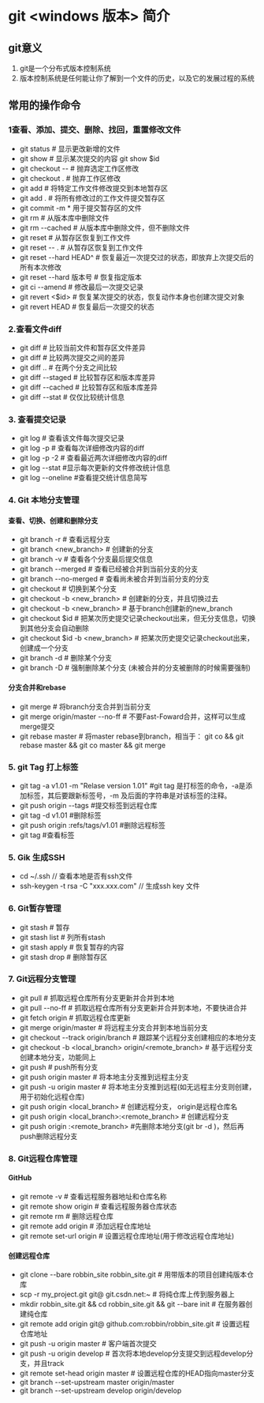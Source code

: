 # git <windows 版本> 简介

## git意义
1. git是一个分布式版本控制系统
2. 版本控制系统是任何能让你了解到一个文件的历史，以及它的发展过程的系统

## 常用的操作命令
### 1查看、添加、提交、删除、找回，重置修改文件
- git status 				# 显示更改新增的文件
- git show 					# 显示某次提交的内容 git show $id
- git checkout -- <file> 	# 抛弃选定工作区修改
- git checkout . 			# 抛弃工作区修改
- git add <file> 			# 将特定工作文件修改提交到本地暂存区
- git add . 				# 将所有修改过的工作文件提交暂存区
- git commit -m				* 用于提交暂存区的文件
- git rm <file> 			# 从版本库中删除文件
- git rm <file> --cached 	# 从版本库中删除文件，但不删除文件
- git reset <file> 		# 从暂存区恢复到工作文件
- git reset -- . 			# 从暂存区恢复到工作文件
- git reset --hard HEAD^	# 恢复最近一次提交过的状态，即放弃上次提交后的所有本次修改
- git reset --hard 版本号	# 恢复指定版本
- git ci --amend 			# 修改最后一次提交记录
- git revert <$id> 		# 恢复某次提交的状态，恢复动作本身也创建次提交对象
- git revert HEAD 		# 恢复最后一次提交的状态

### 2.查看文件diff
- git diff <file> # 比较当前文件和暂存区文件差异
- git diff <id1><id2> # 比较两次提交之间的差异
- git diff <branch1>..<branch2> # 在两个分支之间比较
- git diff --staged # 比较暂存区和版本库差异
- git diff --cached # 比较暂存区和版本库差异
- git diff --stat # 仅仅比较统计信息

### 3. 查看提交记录
- git log <file> 		# 查看该文件每次提交记录
- git log -p <file> 	# 查看每次详细修改内容的diff
- git log -p -2 		# 查看最近两次详细修改内容的diff
- git log --stat 		#显示每次更新的文件修改统计信息
- git log --oneline 	#查看提交统计信息简写

### 4. Git 本地分支管理
#### 查看、切换、创建和删除分支
- git branch -r # 查看远程分支
- git branch <new_branch> # 创建新的分支
- git branch -v # 查看各个分支最后提交信息
- git branch --merged # 查看已经被合并到当前分支的分支
- git branch --no-merged # 查看尚未被合并到当前分支的分支
- git checkout <branch> # 切换到某个分支
- git checkout -b <new_branch> # 创建新的分支，并且切换过去
- git checkout -b <new_branch> <branch> # 基于branch创建新的new_branch
- git checkout $id # 把某次历史提交记录checkout出来，但无分支信息，切换到其他分支会自动删除
- git checkout $id -b <new_branch> # 把某次历史提交记录checkout出来，创建成一个分支
- git branch -d <branch> # 删除某个分支
- git branch -D <branch> # 强制删除某个分支 (未被合并的分支被删除的时候需要强制)

#### 分支合并和rebase
- git merge <branch> # 将branch分支合并到当前分支
- git merge origin/master --no-ff # 不要Fast-Foward合并，这样可以生成merge提交
- git rebase master <branch> # 将master rebase到branch，相当于： git co <branch> && git rebase master && git co master && git merge <branch>

### 5. git Tag 打上标签
- git tag -a v1.01 -m "Relase version 1.01" 	#git tag 是打标签的命令，-a是添加标签，其后要跟新标签号，-m 及后面的字符串是对该标签的注释。
- git push origin --tags	#提交标签到远程仓库
- git tag -d v1.01 	#删除标签
- git push origin :refs/tags/v1.01 	#删除远程标签
- git tag 	#查看标签

### 5. Gik 生成SSH
- cd ~/.ssh // 查看本地是否有ssh文件
- ssh-keygen -t rsa -C "xxx.xxx.com" // 生成ssh key 文件 

### 6. Git暂存管理
- git stash # 暂存
- git stash list # 列所有stash
- git stash apply # 恢复暂存的内容
- git stash drop # 删除暂存区

### 7. Git远程分支管理
- git pull # 抓取远程仓库所有分支更新并合并到本地
- git pull --no-ff # 抓取远程仓库所有分支更新并合并到本地，不要快进合并
- git fetch origin # 抓取远程仓库更新
- git merge origin/master # 将远程主分支合并到本地当前分支
- git checkout --track origin/branch # 跟踪某个远程分支创建相应的本地分支
- git checkout -b <local_branch> origin/<remote_branch> # 基于远程分支创建本地分支，功能同上
- git push # push所有分支
- git push origin master # 将本地主分支推到远程主分支
- git push -u origin master # 将本地主分支推到远程(如无远程主分支则创建，用于初始化远程仓库)
- git push origin <local_branch> # 创建远程分支， origin是远程仓库名
- git push origin <local_branch>:<remote_branch> # 创建远程分支
- git push origin :<remote_branch> #先删除本地分支(git br -d <branch>)，然后再push删除远程分支

### 8. Git远程仓库管理
#### GitHub
- git remote -v # 查看远程服务器地址和仓库名称
- git remote show origin # 查看远程服务器仓库状态
- git remote rm <repository> # 删除远程仓库
- git remote add origin  <repository-url> # 添加远程仓库地址
- git remote set-url origin <repository-url> # 设置远程仓库地址(用于修改远程仓库地址)


#### 创建远程仓库
- git clone --bare robbin_site robbin_site.git # 用带版本的项目创建纯版本仓库
- scp -r my_project.git git@ git.csdn.net:~ # 将纯仓库上传到服务器上
- mkdir robbin_site.git && cd robbin_site.git && git --bare init # 在服务器创建纯仓库
- git remote add origin git@ github.com:robbin/robbin_site.git # 设置远程仓库地址
- git push -u origin master # 客户端首次提交
- git push -u origin develop # 首次将本地develop分支提交到远程develop分支，并且track
- git remote set-head origin master # 设置远程仓库的HEAD指向master分支
- git branch --set-upstream master origin/master
- git branch --set-upstream develop origin/develop
